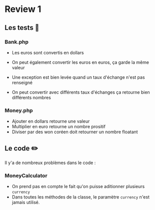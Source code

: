 # Review 1

## Les tests :wrench:

### Bank.php

- Les euros sont convertis en dollars

- On peut également convertir les euros en euros, ça garde la même valeur

- Une exception est bien levée quand un taux d'échange n'est pas renseigné 

- On peut convertir avec différents taux d'échanges ça retourne bien différents nombres

### Money.php

- Ajouter en dollars retourne une valeur
- Multiplier en euro retourne un nombre prositif
- Diviser par des won coréen doit retourner un nombre floatant 

## Le code :pencil2:

Il y'a de nombreux problèmes dans le code :

### MoneyCalculator

- On prend pas en compte le fait qu'on puisse aditionner plusieurs `currency`
- Dans toutes les méthodes de la classe, le paramètre `currency` n'est jamais utilisé.



